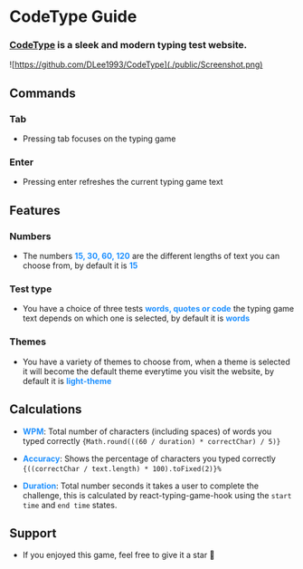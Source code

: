 # CodeType Guide

### <a href="https://github.com/DLee1993/CodeType" target="_blank">CodeType</a> is a sleek and modern typing test website.

![https://github.com/DLee1993/CodeType](./public/Screenshot.png)

## Commands

### Tab

-   Pressing tab focuses on the typing game

### Enter

-   Pressing enter refreshes the current typing game text

## Features

### Numbers

-   The numbers <span style="color:dodgerBlue; fontWeight: 900"><b>15, 30, 60, 120</b></span> are the different lengths of text you can choose from, by default it is <span style="color:dodgerBlue; fontWeight: 900"><b>15</b></span>

### Test type

-   You have a choice of three tests <span style="color:dodgerBlue; fontWeight: 900"><b>words, quotes or code</b></span> the typing game text depends on which one is selected, by default it is <span style="color:dodgerBlue; fontWeight: 900"><b>words</b></span>

### Themes

-   You have a variety of themes to choose from, when a theme is selected it will become the default theme everytime you visit the website, by default it is <span style="color:dodgerBlue; fontWeight: 900"><b>light-theme</b></span>

## Calculations

-   <span style="color:dodgerBlue; fontWeight: 900"><b>WPM</b></span>: Total number of characters (including spaces) of words you typed correctly `{Math.round(((60 / duration) * correctChar) / 5)}`

-   <span style="color:dodgerBlue; fontWeight: 900"><b>Accuracy</b></span>: Shows the percentage of characters you typed correctly `{((correctChar / text.length) * 100).toFixed(2)}%`

-   <span style="color:dodgerBlue; fontWeight: 900"><b>Duration</b></span>: Total number seconds it takes a user to complete the challenge, this is calculated by react-typing-game-hook using the `start time` and `end time` states.


## Support
- If you enjoyed this game, feel free to give it a star 🌟